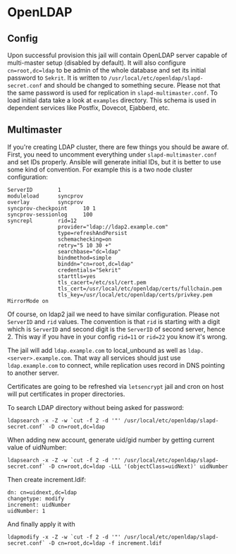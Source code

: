 # OpenLDAP

## Config
Upon successful provision this jail will contain OpenLDAP server capable of 
multi-master setup (disabled by default). It will also configure 
`cn=root,dc=ldap` to be admin of the whole database and set its initial 
password to `Sekrit`. It is written to 
`/usr/local/etc/openldap/slapd-secret.conf` and should be changed to something
secure. Please not that the same password is used for replication in 
`slapd-multimaster.conf`. To load initial data take a look at `examples` 
directory. This schema is used in dependent services like Postfix, Dovecot, 
Ejabberd, etc.

## Multimaster

If you're creating LDAP cluster, there are few things you should be aware of.
First, you need to uncomment everything under `slapd-multimaster.conf` and set
IDs properly. Ansible will generate initial IDs, but it is better to use some
kind of convention. For example this is a two node cluster configuration:

```
ServerID        1
moduleload      syncprov
overlay         syncprov
syncprov-checkpoint     10 1
syncprov-sessionlog     100
syncrepl        rid=12
                provider="ldap://ldap2.example.com"
                type=refreshAndPersist
                schemachecking=on
                retry="5 10 30 +"
                searchbase="dc=ldap"
                bindmethod=simple
                binddn="cn=root,dc=ldap"
                credentials="Sekrit"
                starttls=yes
                tls_cacert=/etc/ssl/cert.pem
                tls_cert=/usr/local/etc/openldap/certs/fullchain.pem
                tls_key=/usr/local/etc/openldap/certs/privkey.pem
MirrorMode on
```

Of course, on ldap2 jail we need to have similar configuration. Please not 
`ServerID` and `rid` values. The convention is that `rid` is starting with a
digit which is `ServerID` and second digit is the `ServerID` of second server,
hence 2. This way if you have in your config `rid=11` or `rid=22` you know it's 
wrong.

The jail will add `ldap.example.com` to local_unbound as well as 
`ldap.<server>.example.com`. That way all services should just use 
`ldap.example.com` to connect, while replication uses record in DNS pointing 
to another server.

Certificates are going to be refreshed via `letsencrypt` jail and cron on host
will put certificates in proper directories.

To search LDAP directory without being asked for password:

```
ldapsearch -x -Z -w `cut -f 2 -d '"' /usr/local/etc/openldap/slapd-secret.conf` -D cn=root,dc=ldap
```

When adding new account, generate uid/gid number by getting current value of
uidNumber:

```
ldapsearch -x -Z -w `cut -f 2 -d '"' /usr/local/etc/openldap/slapd-secret.conf` -D cn=root,dc=ldap -LLL '(objectClass=uidNext)' uidNumber
```

Then create increment.ldif:

```ldap
dn: cn=uidnext,dc=ldap
changetype: modify
increment: uidNumber
uidNumber: 1
```

And finally apply it with

```
ldapmodify -x -Z -w `cut -f 2 -d '"' /usr/local/etc/openldap/slapd-secret.conf` -D cn=root,dc=ldap -f increment.ldif

```
